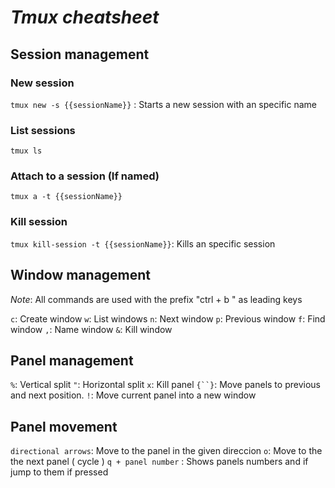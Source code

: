 # *Tmux cheatsheet*


## Session management 

### New session

`tmux new -s {{sessionName}}` : Starts a new session with an specific name

### List sessions 

`tmux ls`

### Attach to a session (If named)

`tmux a -t {{sessionName}}`

### Kill session 

`tmux kill-session -t {{sessionName}}`: Kills an specific session

## Window management

*Note*: All commands are used with the prefix "ctrl + b " as leading keys

 `c`:  Create window
 `w`:  List windows
 `n`:  Next window
 `p`:  Previous window
 `f`:  Find window
 `,`:  Name window
 `&`:  Kill window

## Panel management

 `%`: Vertical split
 `"`: Horizontal split
 `x`: Kill panel
 `{``}`: Move panels to previous and next position. 
 `!`: Move current panel into a new window

## Panel movement 

 `directional arrows`: Move to the panel in the given direccion 
 `o`: Move to the the next panel ( cycle )
 `q + panel number` : Shows panels numbers and if jump to them if pressed

